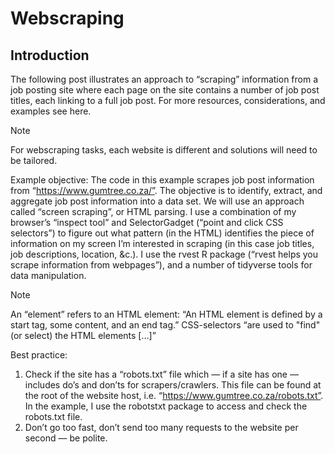 # Webscraping

## Introduction
The following post illustrates an approach to “scraping” information from a job posting site where each page on the site contains a number of job post titles, each linking to a full job post. For more resources, considerations, and examples see here.

> [!Note] 
> For webscraping tasks, each website is different and solutions will need to be tailored.

Example objective: The code in this example scrapes job post information from “https://www.gumtree.co.za/”. The objective is to identify, extract, and aggregate job post information into a data set. We will use an approach called “screen scraping”, or HTML parsing. I use a combination of my browser’s “inspect tool” and SelectorGadget (“point and click CSS selectors”) to figure out what pattern (in the HTML) identifies the piece of information on my screen I’m interested in scraping (in this case job titles, job descriptions, location, &c.). I use the rvest R package (“rvest helps you scrape information from webpages”), and a number of tidyverse tools for data manipulation.

> [!Note]
>  An “element” refers to an HTML element: “An HTML element is defined by a start tag, some content, and an end tag.” CSS-selectors “are used to "find" (or select) the HTML elements […]”

Best practice:
1. Check if the site has a “robots.txt” file which — if a site has one — includes do’s and don’ts for scrapers/crawlers. This file can be found at the root of the website host, i.e. “https://www.gumtree.co.za/robots.txt”. In the example, I use the robotstxt package to access and check the robots.txt file.
2. Don’t go too fast, don’t send too many requests to the website per second — be polite.

